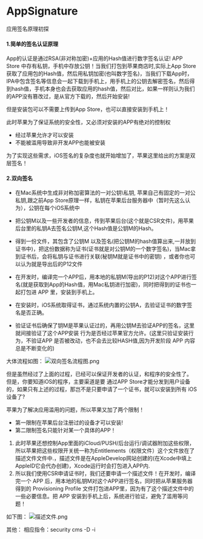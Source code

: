 # AppSignature

应用签名原理初探


#### 1.简单的签名认证原理
App的认证是通过RSA(非对称加密)+应用的Hash值进行数字签名认证!
APP Store 中存有私钥，手机中存放公钥！当我们打包到苹果商店时,实际上App Store获取了应用包的Hash值，然后用私钥加密(也叫数字签名)，当我们下载App时，IPA中包含签名等信息会一起下载到手机上，用手机上的公钥去解密签名，然后得到hash值，手机本身也会去获取应用的hash值，然后对比，如果一样则认为我们的APP没有篡改过，是从官方下载的，然后开始安装! 

但是安装包可以不需要上传到App Store，也可以直接安装到手机上！

此时苹果为了保证系统的安全性，又必须对安装的APP有绝对的控制权 
 -   经过苹果允许才可以安装 
  -  不能被滥用导致非开发APP也能被安装 

为了实现这些需求，iOS签名的复杂度也就开始增加了，苹果这里给出的方案是双层签名！
#### 2.双向签名
- 在Mac系统中生成非对称加密算法的一对公钥\私钥, 苹果自己有固定的一对公私钥,跟之前App Store原理一样，私钥在苹果后台服务器中（暂时先这么认为），公钥在每个iOS系统中 
- 把公钥M以及一些开发者的信息，传到苹果后台(这个就是CSR文件)，用苹果后台里的私钥A去签名公钥M,这个Hash值是公钥M的Hash。 

- 得到一份文件，其包含了公钥M 以及签名(把公钥M的hash值算出来,一并放到证书中)，把这份数据称为证书(证书就是对公钥M的一个数字签名)，当Mac拿到证书后，会将私钥与证书进行关联(秘钥M就是证书中的密钥) ，或者你也可以认为就是导出后的P12文件
- 在开发时，编译完一个APP后，用本地的私钥M(导出的P12)对这个APP进行签名(就是获取到App的Hash值，用Mac私钥进行加密)，同时把得到的证书也一起打包进 APP 里，安装到手机上。 
-  在安装时，iOS系统取得证书，通过系统内置的公钥A，去验证证书的数字签名是否正确。 
-  验证证书后确保了钥M是苹果认证过的，再用公钥M去验证APP的签名，这里就间接验证了这个APP安装 行为是否经过苹果官方允许。(这里只验证安装行为，不验证APP 是否被改动，也不会去比较HASH值,因为开发阶段 APP 内容总是不断变化的) 

大体流程如图：
![双向签名流程图.png](https://upload-images.jianshu.io/upload_images/4053175-b426891413a8f903.png?imageMogr2/auto-orient/strip%7CimageView2/2/w/1240)


但是虽然经过了上面的过程，已经可以保证开发者的认证，和程序的安全性了。 但是，你要知道iOS的程序，主要渠道是要 通过APP Store才能分发到用户设备的，如果只有上述的过程，那岂不是只要申请了一个证书，就可以安装到所有 iOS设备了? 


苹果为了解决应用滥用的问题，所以苹果又加了两个限制！
 - 第一限制在苹果后台注册过的设备才可以安装!
- 第二限制签名只能针对某一个具体的APP！ 

1. 此时苹果还想控制App里面的iCloud/PUSH/后台运行/调试器附加这些权限，所以苹果把这些权限开关统一称为Entitlements（权限文件）这个文件放在了描述文件文件中.，描述文件是在AppleDevelop网站创建的(在Xcode中填上AppleID它会代办创建)，Xcode运行时会打包进入APP内. 
2. 所以我们使用CSR申请证书时，我们还要申请一个描述文件！在开发时，编译完一个 APP 后，用本地的私钥M对这个APP进行签名，同时把从苹果服务器得到的 Provisioning Profile 文件打包进APP里，因为有了这个描述文件中的一些必要信息。把 APP 安装到手机上后，系统进行验证，避免了滥用等问题！

如下图：
![描述文件.png](https://upload-images.jianshu.io/upload_images/4053175-8203c20884a5c15a.png?imageMogr2/auto-orient/strip%7CimageView2/2/w/1240)




其他：
相应指令：security cms -D -i
